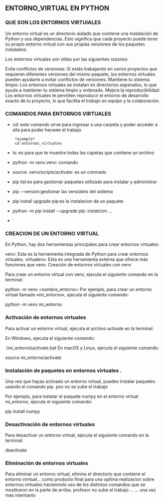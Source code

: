 ## ENTORNO_VIRTUAL EN PYTHON 
### QUE SON LOS ENTORNOS VIRTUlALES
Un entorno virtual es un directorio aislado que contiene una instalación de Python y sus dependencias. Esto significa que cada proyecto puede tener su propio entorno virtual con sus propias versiones de los paquetes instalados.

Los entornos virtuales son útiles por las siguientes razones:

Evita conflictos de versiones: Si estás trabajando en varios proyectos que requieren diferentes versiones del mismo paquete, los entornos virtuales pueden ayudarte a evitar conflictos de versiones.
Mantiene tu sistema limpio: Los entornos virtuales se instalan en directorios separados, lo que ayuda a mantener tu sistema limpio y ordenado.
Mejora la reproducibilidad: Los entornos virtuales te permiten reproducir el entorno de desarrollo exacto de tu proyecto, lo que facilita el trabajo en equipo y la colaboración.
### COMANDOS  PARA ENTORNOS VIRTUALES
- cd: este comando sirve para ingresar a una carpeta y poder acceder a ella  para poder hacwee el trabajo

       *ejemplo*
       cd entornos_virtuales


- ls:  es para que te muestre todas las capetas que contiene   un archivo
- python -m venv.venv: comando
- source .venv/scripts/activate: es un comnado
- pip list:es para gestionar paquetes utilizado para instalar y administrar 
- pip --version:gestionar las versiobes del sistema
- pip install upgrade pip:es la instalacion de un paquete
- python -m pip install --upgrade pip: instalcion ... 
- `
### CREACION DE UN ENTORNO VIRTUAL
En Python, hay dos herramientas principales para crear entornos virtuales:

venv: Esta es la herramienta integrada de Python para crear entornos virtuales.
virtualenv: Esta es una herramienta externa que ofrece más funciones que venv.
Creación de entornos virtuales con venv

Para crear un entorno virtual con venv, ejecuta el siguiente comando en la terminal:

python -m venv <nombre_entorno>
Por ejemplo, para crear un entorno virtual llamado «mi_entorno», ejecuta el siguiente comando:

python -m venv mi_entorno
### Activación de entornos virtuales
Para activar un entorno virtual, ejecuta el archivo activate en la terminal.

En Windows, ejecuta el siguiente comando:

.\mi_entorno\activate.bat
En macOS y Linux, ejecuta el siguiente comando:

source mi_entorno/activate

### Instalación de paquetes en entornos virtuales . 
Una vez que hayas activado un entorno virtual, puedes instalar paquetes usando el comando pip. pov no se sube el trabajo 

Por ejemplo, para instalar el paquete numpy en el entorno virtual mi_entorno, ejecuta el siguiente comando:

pip install numpy

### Desactivación de entornos virtuales
Para desactivar un entorno virtual, ejecuta el siguiente comando en la terminal:

deactivate
### Eliminación de entornos virtuales
Para eliminar un entorno virtual, elimina el directorio que contiene el entorno virrtual... como producto final
para una optima realizacion sobre entornos virtuales  hacienmdo uso de los distintos comandos que se mosttraron en la parte de arriba. profesor no sube el trabajo ... ...
una vez mas intentanto